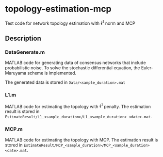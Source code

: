 # topology-estimation-mcp
Test code for network topology estimation with $`\ell^1`$ norm and MCP

## Description
### DataGenerate.m
MATLAB code for generating data of consensus networks that include probabilistic noise.
To solve the stochastic differential equation, the Euler-Maruyama scheme is implemented.

The generated data is stored in `Data/<sample_duration>.mat`

### L1.m
MATLAB code for estimating the topology with $`\ell^1`$ penalty.
The estimation result is stored in `EstimateResult/L1_<sample_duration>/L1_<sample_duration> <date>.mat`.

### MCP.m
MATLAB code for estimating the topology with MCP.
The estimation result is stored in `EstimateResult/MCP_<sample_duration>/MCP_<sample_duration> <date>.mat`.
